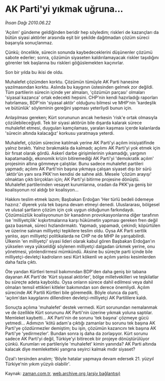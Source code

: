 # AK Parti'yi yıkmak uğruna...

*İhsan Dağı 2010.06.22*

<td class="columnist-detail">
<p>'Açılım' gündeme geldiğinden beridir hep söyledim; riskleri de kazançları da bütün siyasi aktörler arasında eşit bir şekilde dağıtmadan çözüm süreci başarıyla sonuçlanmaz.</p>
<p>
<div id="haberMetinDiv">
<p>Çünkü; öncelikle, sürecin sonunda kaybedeceklerini düşünenler çözümü sabote ederler; sonra, çözümün siyaseten kaldırılamayacak riskler taşıdığını görenler tek başlarına bu riskleri göğüslemekten kaçınırlar.
<p>Son bir yılda bu ikisi de oldu.
<p>Muhalefet çözümden korktu. Çözümün tümüyle AK Parti hanesine yazılmasından korktu. Aslında bu kaygının üstesinden gelmek zor değildi. Tüm partilerin sürecin içinde yer almaları, 'çözümün parçası' olmaları 'siyasal kazanca' ortak edecekti hepsini. CHP'nin kendi hazırladığı raporları hatırlaması, BDP'nin 'siyasal aktör' olduğunu bilmesi ve MHP'nin 'kardeşlik ve bütünlük' söyleminin gereğini yapması yeterliydi bunun için.
<p>Anlaşılması gereken; Kürt sorununun ancak herkesin 'risk'e ortak olmasıyla çözülebileceğiydi. Tek bir siyasi aktörün bile dışarda kalarak sürece muhalefet etmesi, duyguları kamçılaması, yaraları kaşıması içerde kalanlarda 'sürecin altında kalacağız' korkusu yaratmaya yeterdi.
<p>Muhalefet, çözüm sürecine katılmak yerine AK Parti'yi açılım inisiyatifinde yalnız bıraktı. Yalnız bırakmakla da kalmadı; açılımı AK Parti'yi yok etmek için bir fırsat olarak gördü. Askerî darbe girişimlerinin yıkamadığı, yargının kapatamadığı, ekonomik krizin bitiremediği AK Parti'yi 'demokratik açılım' projesinin altına gömmeye çalıştılar. Bunu sadece muhalefet partileri yapmadı; açılımı AK Parti'nin başına yıkmaya çalışan siyaset dışı bir sürü 'aktör'ün yanı sıra PKK'nın kendisi de sahne aldı. Mesele 'çözüm arayışı' olmaktan çıktı birçokları için; AK Parti'yi bitirme projesine dönüştü. Muhalefet partilerinden vesayet kurumlarına, oradan da PKK'ya geniş bir koalisyonun rol aldığı bir koalisyon...
<p>Hakkını teslim etmek lazım; Başbakan Erdoğan 'Her türlü bedeli ödemeye hazırız.' diyerek yola tek başına devam etmeyi denedi. Uluslararası, bölgesel ve ulusal şartların çözüm için çok uygun olduğunun farkındaydı. Çözümsüzlük koalisyonunun bir kanadının provokasyonlarına diğer tarafının ise 'milliyetçilik' kışkırtmalarına karşı hükümetin yapması gereken fren değil gaza basmak, süreci hızlandırmaktı. Yapmadı, yapamadı, çekindi; köpürtülen ve üzerine salınan milliyetçi tepkilere teslim oldu. Oysa AK Parti sertlik yanlısı, aşırı milliyetçi politikalarda ne CHP ne de MHP ile yarışabilirdi. Ülkenin 'en milliyetçi' siyasi lideri olarak kabul gören Başbakan Erdoğan'ın yükselen veya yükseldiği söylenen milliyetçi dalgadan ürkmek yerine, onu yönetmesi, yönlendirmesi mümkündü. Aksine bu süreçte parti içinde bile milliyetçi-devletçi kadroların sesi Kürt kökenli ve açılım yanlısı kesimlerden daha fazla çıktı.
<p>Öte yandan Kürtleri temsil bakımından BDP'den daha geniş bir tabana dayanan AK Parti'de 'Kürt siyasal aktörler', bölge milletvekilleri ve teşkilatlar bu süreçte adeta kayboldu. Oysa onların sürece dahil edilmesi veya dahil olmaları temsil ettikleri kitleler bakımından son derece önemliydi. Açılım sürecinde AK Partili Kürtleri bile göremedik. Böyle olunca da parti, 'açılım'dan kaygılarını dillendiren devletçi-milliyetçi AK Partililere kaldı.
<p>Sonuçta açılıma 'muhalefet' destek vermedi. Kürt sorunundan nemalanmak ve de özellikle Kürt sorununu AK Parti'nin üzerine yıkmak yoluna saptılar. Memleket kaybetti... AK Parti'nin de sorunu 'tek başına' çözmeye gücü yetmedi... Adımızın 'kötü adam'a çıktığı zamanlar bu sorunu tek başına AK Parti'ye çözdürmezler demiştim; bu işin, çözümün kazancını tek başına AK Parti'ye 'yedirmezler'. Bundan sonra iş daha da zorlaşıyor. Kürt sorunu sadece AK Parti'yi değil, Türkiye'yi bitirecek bir projeye dönüştürülüyor çünkü. Kurumları ve partileriyle 'muhalefet' kimin yanında? AK Parti altında kalacak diye memleketteki yangına seyirci kalmak mıdır siyaset?
<p>Özal'ı tersinden analım; 'Böyle hatalar yapmaya devam edersek 21. yüzyıl Türkiye'nin yıkım yüzyılı olabilir'. </p></p></p></p></p></p></p></p></p></div>
</p>
<a href="http://web.archive.org/web/20110106045600/mailto:i.dagi@zaman.com.tr">
</a></td>

Kaynak: [zaman.com.tr](http://zaman.com.tr/yazar.do?yazino=998173), [web.archive.org (arşiv bağlantısı)](http://web.archive.org/web/20110106045600/http://www.zaman.com.tr/yazar.do?yazino=998173)
